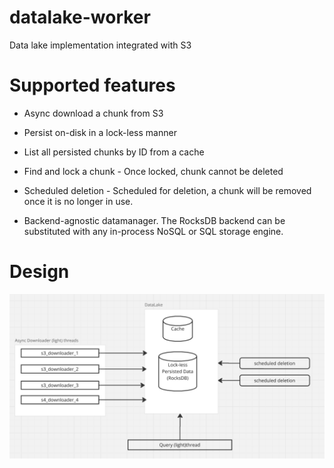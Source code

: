 # datalake-worker
Data lake implementation integrated with S3

# Supported features

- Async download a chunk from S3
- Persist on-disk in a lock-less manner
- List all persisted chunks by ID from a cache
- Find and lock a chunk - Once locked, chunk cannot be deleted
- Scheduled deletion - Scheduled for deletion, a chunk will be removed once it is no longer in use.

- Backend-agnostic datamanager. The RocksDB backend can be substituted with any in-process NoSQL or SQL storage engine.


# Design 

![image info](./design.png)
